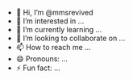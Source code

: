 - 👋 Hi, I’m @mmsrevived
- 👀 I’m interested in ...
- 🌱 I’m currently learning ...
- 💞️ I’m looking to collaborate on ...
- 📫 How to reach me ...
- 😄 Pronouns: ...
- ⚡ Fun fact: ...

<!---
mmsrevived/mmsrevived is a ✨ special ✨ repository because its `README.md` (this file) appears on your GitHub profile.
You can click the Preview link to take a look at your changes.
--->
